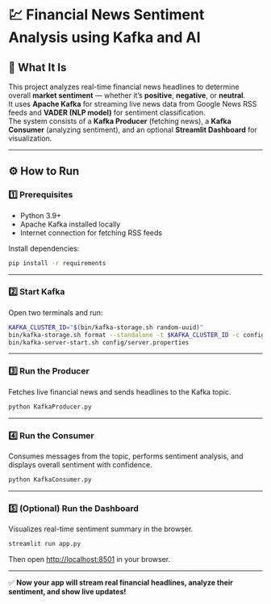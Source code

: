 # 💹 Financial News Sentiment Analysis using Kafka and AI

## 🧠 What It Is
This project analyzes real-time financial news headlines to determine overall **market sentiment** — whether it’s **positive**, **negative**, or **neutral**.  
It uses **Apache Kafka** for streaming live news data from Google News RSS feeds and **VADER (NLP model)** for sentiment classification.  
The system consists of a **Kafka Producer** (fetching news), a **Kafka Consumer** (analyzing sentiment), and an optional **Streamlit Dashboard** for visualization.  

---

## ⚙️ How to Run

### **1️⃣ Prerequisites**
- Python 3.9+  
- Apache Kafka installed locally  
- Internet connection for fetching RSS feeds  

Install dependencies:
```bash
pip install -r requirements
```

---

### **2️⃣ Start Kafka**
Open two terminals and run:
```bash
KAFKA_CLUSTER_ID="$(bin/kafka-storage.sh random-uuid)"
bin/kafka-storage.sh format --standalone -t $KAFKA_CLUSTER_ID -c config/server.properties
bin/kafka-server-start.sh config/server.properties 
```

---

### **3️⃣ Run the Producer**
Fetches live financial news and sends headlines to the Kafka topic.
```bash
python KafkaProducer.py
```

---

### **4️⃣ Run the Consumer**
Consumes messages from the topic, performs sentiment analysis, and displays overall sentiment with confidence.
```bash
python KafkaConsumer.py
```

---

### **5️⃣ (Optional) Run the Dashboard**
Visualizes real-time sentiment summary in the browser.
```bash
streamlit run app.py
```

Then open [http://localhost:8501](http://localhost:8501) in your browser.

---

✅ **Now your app will stream real financial headlines, analyze their sentiment, and show live updates!**
